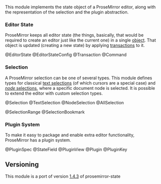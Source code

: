 This module implements the state object of a ProseMirror editor, along
with the representation of the selection and the plugin abstraction.

### Editor State

ProseMirror keeps all editor state (the things, basically, that would
be required to create an editor just like the current one) in a single
[object](#state.EditorState). That object is updated (creating a new
state) by applying [transactions](#state.Transaction) to it.

@EditorState
@EditorStateConfig
@Transaction
@Command

### Selection

A ProseMirror selection can be one of several types. This module
defines types for classical [text selections](#state.TextSelection)
(of which cursors are a special case) and [_node_
selections](#state.NodeSelection), where a specific document node is
selected. It is possible to extend the editor with custom selection
types.

@Selection
@TextSelection
@NodeSelection
@AllSelection

@SelectionRange
@SelectionBookmark

### Plugin System

To make it easy to package and enable extra editor functionality,
ProseMirror has a plugin system.

@PluginSpec
@StateField
@PluginView
@Plugin
@PluginKey

## Versioning
This module is a port of version [1.4.3](https://github.com/ProseMirror/prosemirror-state/releases/tag/1.4.3)
of prosemirror-state
